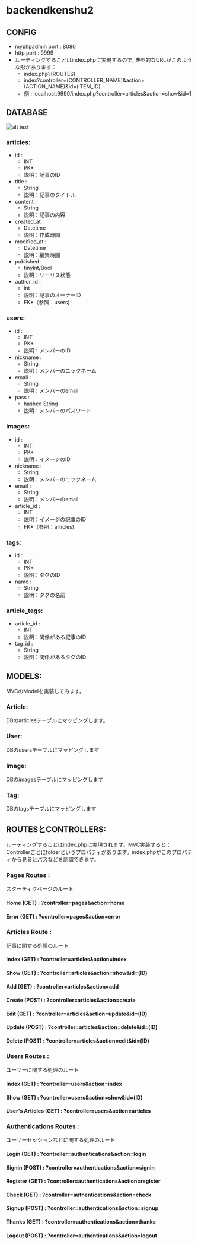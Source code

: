 # backendkenshu2
## CONFIG
 - myphpadmin port : 8080
 - http port : 9999
 - ルーティングすることはindex.phpに実現するので, 典型的なURLがこのような形があります：
   - index.php?(ROUTES)
   - index?controller=(CONTROLLER_NAME)&action=(ACTION_NAME)&id=(ITEM_ID)
   - 例 : localhost:9999/index.php?controller=articles&action=show&id=1
## DATABASE
![alt text](https://drive.google.com/uc?export=view&id=11LQ9hyYgSh-FIYc6FHMduZQAp6BunPUA)
### articles:
- id :
  - INT
  - PK*
  - 説明：記事のID
- title :
  - String
  - 説明：記事のタイトル
- content :
  - String
  - 説明：記事の内容
- created_at :
  - Datetime
  - 説明：作成時間
- modified_at :
  - Datetime
  - 説明：編集時間
- published :
  - tinyInt/Bool
  - 説明：リーリス状態
- author_id :
  - int
  - 説明：記事のオーナーID
  - FK*（参照：users)
### users:
- id :
  - INT
  - PK*
  - 説明：メンバーのID
- nickname :
  - String
  - 説明：メンバーのニックネーム
- email :
  - String
  - 説明：メンバーのemail
- pass :
  - hashed String
  - 説明：メンバーのパスワード
### images:
- id :
  - INT
  - PK*
  - 説明：イメージのID
- nickname :
  - String
  - 説明：メンバーのニックネーム
- email :
  - String
  - 説明：メンバーのemail
- article_id :
  - INT
  - 説明：イメージの記事のID
  - FK*（参照：articles)
### tags:
- id :
  - INT
  - PK*
  - 説明：タグのID
- name :
  - String
  - 説明：タグの名前
### article_tags:
- article_id :
  - INT
  - 説明：関係がある記事のID
- tag_id :
  - String
  - 説明：関係があるタグのID
## MODELS:
MVCのModelを実装してみます。
### Article:
DBのarticlesテーブルにマッピングします。
#### 
### User:
DBのusersテーブルにマッピングします
### Image:
DBのimagesテーブルにマッピングします
### Tag:
DBのtagsテーブルにマッピングします
## ROUTESとCONTROLLERS:
ルーティングすることはindex.phpに実現されます。MVC実装すると：Controllerごとにfolderというプロパティがあります。index.phpがこのプロパティから見るとパスなどを認識できます。
### Pages Routes :
スターティクページのルート
#### Home (GET) : ?controller=pages&action=home
#### Error (GET) : ?controller=pages&action=error
### Articles Route :
記事に関する処理のルート
#### Index (GET) : ?controller=articles&action=index
#### Show (GET) : ?controller=articles&action=show&id=(ID)
#### Add (GET) : ?controller=articles&action=add
#### Create (POST) : ?controller=articles&action=create
#### Edit (GET) : ?controller=articles&action=update&id=(ID)
#### Update (POST) : ?controller=articles&action=delete&id=(ID)
#### Delete (POST) : ?controller=articles&action=edit&id=(ID)
### Users Routes : 
ユーザーに関する処理のルート
#### Index (GET) : ?controller=users&action=index
#### Show (GET) : ?controller=users&action=show&id=(ID)
#### User's Articles (GET) : ?controller=users&action=articles
### Authentications Routes : 
ユーザーセッションなどに関する処理のルート
#### Login (GET) : ?controller=authentications&action=login
#### Signin (POST) : ?controller=authentications&action=signin
#### Register (GET) : ?controller=authentications&action=register
#### Check (GET) : ?controller=authentications&action=check
#### Signup (POST) : ?controller=authentications&action=signup
#### Thanks (GET) : ?controller=authentications&action=thanks
#### Logout (POST) : ?controller=authentications&action=logout
